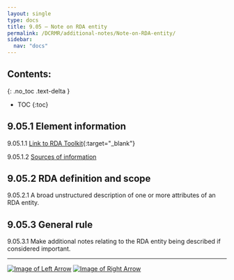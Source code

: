 ```yaml
---
layout: single
type: docs
title: 9.05 — Note on RDA entity
permalink: /DCRMR/additional-notes/Note-on-RDA-entity/
sidebar:
  nav: "docs"
---
```


## Contents:
{: .no_toc .text-delta }

- TOC
{:toc}

## 9.05.1 Element information

<a name="9.05.1.1">9.05.1.1</a> [Link to RDA Toolkit](https://access.rdatoolkit.org/Content/Index?externalId=en-US_ala-1c343ca4-f0a4-3aa8-9918-6bf04e919d96){:target="_blank"}

<a name="9.05.1.2">9.05.1.2</a> [Sources of information](/DCRMR/additional-notes/#9011-sources-of-information)

## 9.05.2 RDA definition and scope

<a name="9.05.2.1">9.05.2.1</a> A broad unstructured description of one or more attributes of an RDA entity.

## 9.05.3 General rule

<a name="9.05.3.1">9.05.3.1</a> Make additional notes relating to the RDA entity being described if considered important.

---

[![Image of Left Arrow](https://rbms-bsc.github.io/DCRMR/assets/pictures/navigation/Arrow_Left.png "9 — Additional notes")](/DCRMR/additional-notes/) [![Image of Right Arrow](https://rbms-bsc.github.io/DCRMR/assets/pictures/navigation/Arrow_Right.png "9.1 — Note on work")](/DCRMR/additional-notes/Note-on-work/)